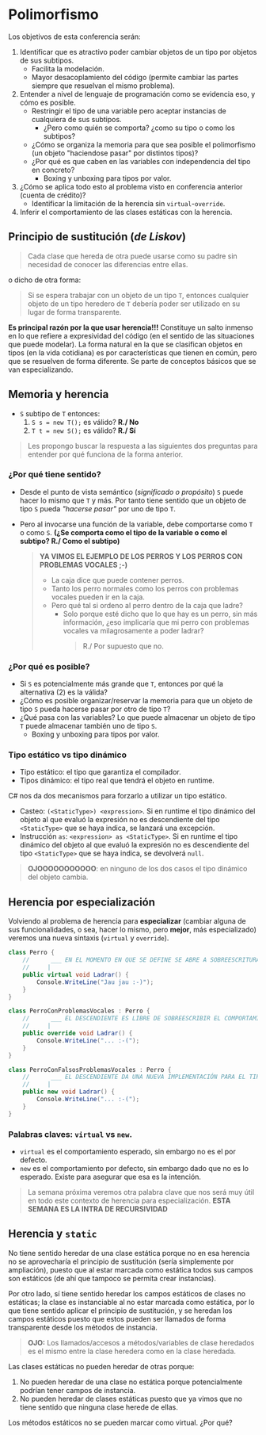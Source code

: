 # Polimorfismo

Los objetivos de esta conferencia serán:

1. Identificar que es atractivo poder cambiar objetos de un tipo por objetos de sus subtipos.
    - Facilita la modelación.
    - Mayor desacoplamiento del código (permite cambiar las partes siempre que resuelvan el mismo problema).
2. Entender a nivel de lenguaje de programación como se evidencia eso, y cómo es posible.
    - Restringir el tipo de una variable pero aceptar instancias de cualquiera de sus subtipos.
        + ¿Pero como quién se comporta? ¿como su tipo o como los subtipos?
    - ¿Cómo se organiza la memoria para que sea posible el polimorfismo (un objeto "haciendose pasar" por distintos tipos)?
    - ¿Por qué es que caben en las variables con independencia del tipo en concreto?
        + Boxing y unboxing para tipos por valor.
3. ¿Cómo se aplica todo esto al problema visto en conferencia anterior (cuenta de crédito)?
    - Identificar la limitación de la herencia sin `virtual`-`override`.
4. Inferir el comportamiento de las clases estáticas con la herencia.

## Principio de sustitución (_de Liskov_)

> Cada clase que hereda de otra puede usarse como su padre sin necesidad de conocer las diferencias entre ellas.

o dicho de otra forma:

> Si se espera trabajar con un objeto de un tipo `T`, entonces cualquier objeto de un tipo heredero de `T` debería poder ser utilizado en su lugar de forma transparente.

**Es principal razón por la que usar herencia!!!** Constituye un salto inmenso en lo que refiere a expresividad del código (en el sentido de las situaciones que puede modelar).
La forma natural en la que se clasifican objetos en tipos (en la vida cotidiana) es por características que tienen en común, pero que se resuelven de forma diferente. Se parte de conceptos básicos que se van especializando.

## Memoria y herencia

- `S` subtipo de `T` entonces:
    1. `S s = new T();` es válido? **R./ No**
    2. `T t = new S();` es válido? **R./ Sí**

> Les propongo buscar la respuesta a las siguientes dos preguntas para entender por qué funciona de la forma anterior.

### ¿Por qué tiene sentido?

- Desde el punto de vista semántico (_significado o propósito_) `S` puede hacer lo mismo que `T` y más. Por tanto tiene sentido que un objeto de tipo `S` pueda _"hacerse pasar"_ por uno de tipo `T`.
- Pero al invocarse una función de la variable, debe comportarse como `T` o como `S`. **(¿Se comporta como el tipo de la variable o como el subtipo? R./ Como el subtipo)**

    > **YA VIMOS EL EJEMPLO DE LOS PERROS Y LOS PERROS CON PROBLEMAS VOCALES ;-)** 
    >
    > - La caja dice que puede contener perros.
    > - Tanto los perro normales como los perros con problemas vocales pueden ir en la caja.
    > - Pero qué tal si ordeno al perro dentro de la caja que ladre?
    >     + Solo porque esté dicho que lo que hay es un perro, sin más información, ¿eso implicaría que mi perro con problemas vocales va milagrosamente a poder ladrar?
    >       > R./ Por supuesto que no.

### ¿Por qué es posible?

- Si `S` es potencialmente más grande que `T`, entonces por qué la alternativa (2) es la válida?
- ¿Cómo es posible organizar/reservar la memoria para que un objeto de tipo `S` pueda hacerse pasar por otro de tipo `T`?
- ¿Qué pasa con las variables? Lo que puede almacenar un objeto de tipo `T` puede almacenar también uno de tipo `S`.
    + Boxing y unboxing para tipos por valor.

### Tipo estático vs tipo dinámico

- Tipo estático: el tipo que garantiza el compilador.
- Tipos dinámico: el tipo real que tendrá el objeto en runtime.

C# nos da dos mecanismos para forzarlo a utilizar un tipo estático.
- Casteo: `(<StaticType>) <expression>`. Si en runtime el tipo dinámico del objeto al que evaluó la expresión no es descendiente del tipo `<StaticType>` que se haya indica, se lanzará una excepción.
- Instrucción `as`: `<expression> as <StaticType>`. Si en runtime el tipo dinámico del objeto al que evaluó la expresión no es descendiente del tipo `<StaticType>` que se haya indica, se devolverá `null`.

> **OJOOOOOOOOOOO**: en ninguno de los dos casos el tipo dinámico del objeto cambia.

## Herencia por especialización

Volviendo al problema de herencia para **especializar** (cambiar alguna de sus funcionalidades, o sea, hacer lo mismo, pero **mejor**, más especializado) veremos una nueva sintaxis (`virtual` y `override`).

```csharp
class Perro {
    //      ___ EN EL MOMENTO EN QUE SE DEFINE SE ABRE A SOBREESCRITURA.
    //     |
    public virtual void Ladrar() {
        Console.WriteLine("Jau jau :-)");
    }
}

class PerroConProblemasVocales : Perro {
    //      ___ EL DESCENDIENTE ES LIBRE DE SOBREESCRIBIR EL COMPORTAMIENTO.
    //     |
    public override void Ladrar() {
        Console.WriteLine("... :-(");
    }
}

class PerroConFalsosProblemasVocales : Perro {
    //      ___ EL DESCENDIENTE DA UNA NUEVA IMPLEMENTACIÓN PARA EL TIPO ESTÁTICO.
    //     |
    public new void Ladrar() {
        Console.WriteLine("... :-(");
    }
}
```

### Palabras claves: `virtual` vs `new`.
- `virtual` es el comportamiento esperado, sin embargo no es el por defecto.
- `new` es el comportamiento por defecto, sin embargo dado que no es lo esperado. Existe para asegurar que esa es la intención.

> La semana próxima veremos otra palabra clave que nos será muy útil en todo este contexto de herencia para especialización. **ESTA SEMANA ES LA INTRA DE RECURSIVIDAD**

## Herencia y `static`

No tiene sentido heredar de una clase estática porque no en esa herencia no se aprovecharía el principio de sustitución (sería simplemente por ampliación), puesto que al estar marcada como estática todos sus campos son estáticos (de ahí que tampoco se permita crear instancias).

Por otro lado, sí tiene sentido heredar los campos estáticos de clases no estáticas; la clase es instanciable al no estar marcada como estática, por lo que tiene sentido aplicar el principio de sustitución, y se heredan los campos estáticos puesto que estos pueden ser llamados de forma transparente desde los métodos de instancia.

> **OJO:** Los llamados/accesos a métodos/variables de clase heredados es el mismo entre la clase heredera como en la clase heredada.

Las clases estáticas no pueden heredar de otras porque:
1. No pueden heredar de una clase no estática porque potencialmente podrían tener campos de instancia.
2. No pueden heredar de clases estáticas puesto que ya vimos que no tiene sentido que ninguna clase herede de ellas.

Los métodos estáticos no se pueden marcar como virtual. ¿Por qué?